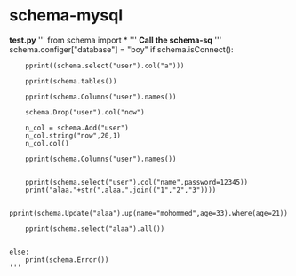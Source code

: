 # schema-mysql


__test.py__
	''' from schema import * '''
__Call the schema-sq__
	'''
	schema.configer["database"] = "boy"
	if schema.isConnect():

		pprint((schema.select("user").col("a")))

		pprint(schema.tables())

		pprint(schema.Columns("user").names())

		schema.Drop("user").col("now")

		n_col = schema.Add("user")
		n_col.string("now",20,1)
		n_col.col()

		pprint(schema.Columns("user").names())


		pprint(schema.select("user").col("name",password=12345))
		print("alaa."+str(",alaa.".join(("1","2","3"))))

		pprint(schema.Update("alaa").up(name="mohommed",age=33).where(age=21))

		pprint(schema.select("alaa").all())


	else:
	    print(schema.Error())
	'''

